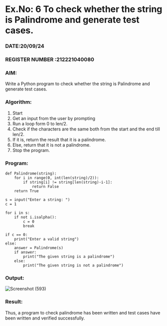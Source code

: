# Ex.No: 6 To check whether the string is Palindrome and generate test cases.

### DATE:20/09/24                                                                            
### REGISTER NUMBER :212221040080 
### AIM: 
Write a Python program to check whether the string is Palindrome and generate test cases. 
### Algorithm:
1. Start
2. Get an input from the user by prompting 
3. Run a loop form 0 to len/2.
4. Check if the characters are the same both from the start and the end till len/2. 
5. If it is, return the result that it is a palindrome.
6. Else, return that it is not a palindrome. 
7. Stop the program.
### Program:
```
def Palindrome(string):
    for i in range(0, int(len(string)/2)):
        if string[i] != string[len(string)-i-1]:
            return False
    return True

s = input("Enter a string: ")
c = 1

for i in s:
    if not i.isalpha():
        c = 0
        break

if c == 0:
    print("Enter a valid string")
else:
    answer = Palindrome(s)
    if answer:
        print("The given string is a palindrome")
    else:
        print("The given string is not a palindrome")
```


### Output:

![Screenshot (593)](https://github.com/user-attachments/assets/b4a9b234-d80d-4eca-8d50-d855b19b73b1)




### Result:
Thus, a program to check palindrome has been written and test cases have been written and verified successfully.
